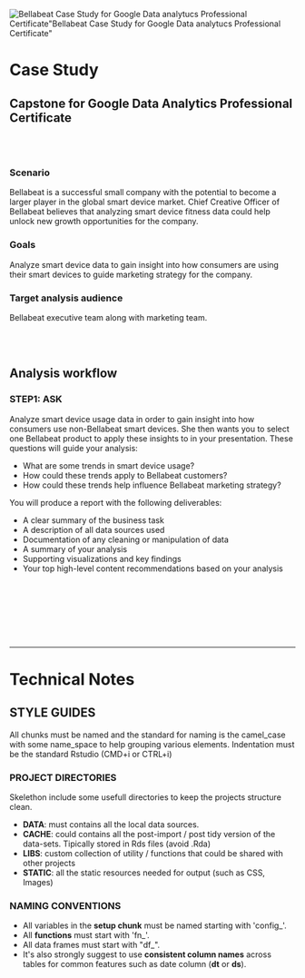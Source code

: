 ![[![Bellabeat Case Study for Google Data analytucs Professional Certificate](https://raw.githubusercontent.com/mfcava/Google-Data-Analytics-Professional---Certificate-Bellabeat-Case-Study/9b95acec7394f282532136f0e24ffbb71bafbb3c/static/img/bb-logo-full.png "Bellabeat Case Study for Google Data analytucs Professional Certificate")](https://bellabeat.com)"Bellabeat Case Study for Google Data analytucs Professional Certificate"](https://raw.githubusercontent.com/mfcava/Google-Data-Analytics-Professional---Certificate-Bellabeat-Case-Study/9b95acec7394f282532136f0e24ffbb71bafbb3c/static/img/bb-logo-full.png)

# Case Study
## Capstone for Google Data Analytics Professional Certificate
<br><br>
### Scenario
Bellabeat is a successful small company with the potential to become a larger player in the global smart device market. 
Chief Creative Officer of Bellabeat believes that analyzing smart device fitness data could help unlock new growth opportunities for the company. 

### Goals 
Analyze smart device data to gain insight into how consumers are using their smart devices to guide marketing strategy for the company. 

### Target analysis audience
Bellabeat executive team along with marketing team.

<br><br>
## Analysis workflow

### STEP1: ASK

Analyze smart device usage data in order to gain insight into how consumers use non-Bellabeat smart devices. She then wants you to select one Bellabeat product to apply these insights to in your presentation. These questions will guide your analysis:

- What are some trends in smart device usage?
- How could these trends apply to Bellabeat customers?
- How could these trends help influence Bellabeat marketing strategy?

You will produce a report with the following deliverables:
- A clear summary of the business task
- A description of all data sources used
- Documentation of any cleaning or manipulation of data
- A summary of your analysis
- Supporting visualizations and key findings
- Your top high-level content recommendations based on your analysis







<br><br><br><br><br><br>
***

# Technical Notes

## STYLE GUIDES
All chunks must be named and the standard for naming is the camel_case with some name_space to help grouping various elements.
Indentation must be the standard Rstudio (CMD+i or CTRL+i)


### PROJECT DIRECTORIES
Skelethon include some usefull directories to keep the projects structure clean.
- **DATA**: must contains all the local data sources.
- **CACHE**: could contains all the post-import / post tidy version of the data-sets. Tipically stored in Rds files (avoid .Rda)
- **LIBS**: custom collection of utility / functions that could be shared with other projects
- **STATIC**: all the static resources needed for output (such as CSS, Images)


### NAMING CONVENTIONS
- All variables in the **setup chunk** must be named starting with 'config_'.
- All **functions** must start with 'fn_'.
- All data frames must start with "df_". 
- It's also strongly suggest to use **consistent column names** across tables for common features such as date column (**dt** or **ds**).


